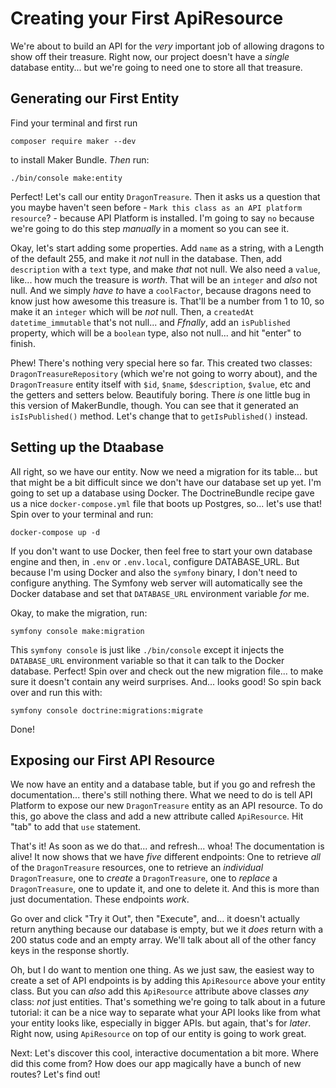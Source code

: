 # Creating your First ApiResource

We're about to build an API for the *very* important job of allowing dragons to show off their treasure. Right now, our project doesn't have a *single* database entity... but we're going to need one to store all that treasure.

## Generating our First Entity

Find your terminal and first run

```terminal
composer require maker --dev
```

to install Maker Bundle. *Then* run:

```terminal
./bin/console make:entity
```

Perfect! Let's call our entity `DragonTreasure`. Then it asks us a question that you maybe haven't seen before - `Mark this class as an API platform resource`? - because API Platform is installed. I'm going to say `no` because we're going to do this step *manually* in a moment so you can see it.

Okay, let's start adding some properties. Add `name` as a string, with a Length of the default 255, and make it *not* null in the database. Then, add `description` with a `text` type, and make *that* not null. We also need a `value`, like... how much the treasure is *worth*. That will be an `integer` and *also* not null. And we simply *have to* have a `coolFactor`, because dragons need to know just how awesome this treasure is. That'll be a number from 1 to 10, so make it an `integer` which will be *not* null. Then, a `createdAt` `datetime_immutable` that's not null... and *Ffnally*, add an `isPublished` property, which will be a `boolean` type, also not null... and hit "enter" to finish.

Phew! There's nothing very special here so far. This created two classes: `DragonTreasureRepository` (which we're not going to worry about), and the `DragonTreasure` entity itself with `$id`, `$name`, `$description`, `$value`, etc and the getters and setters below. Beautifuly boring. There *is* one little bug in this version of MakerBundle, though. You can see that it generated an `isIsPublished()` method. Let's change that to `getIsPublished()` instead.

## Setting up the Dtaabase

All right, so we have our entity. Now we need a migration for its table... but that might be a bit difficult since we don't have our database set up yet. I'm going to set up a database using Docker. The DoctrineBundle recipe gave us a nice `docker-compose.yml` file that boots up Postgres, so... let's use that! Spin over to your terminal and run:

```terminal
docker-compose up -d
```

If you don't want to use Docker, then feel free to start your own database engine and then, in `.env` or `.env.local`, configure  DATABASE_URL. But because I'm using Docker and also the `symfony` binary, I don't need to configure anything. The Symfony web server will automatically see the Docker database and set that `DATABASE_URL` environment variable *for* me.

Okay, to make the migration, run:

```terminal
symfony console make:migration
```

This `symfony console` is just like `./bin/console` except it injects the `DATABASE_URL` environment variable so that it can talk to the Docker database. Perfect! Spin over and check out the new migration file... to make sure it doesn't contain any weird surprises. And... looks good! So spin back over and run this with:

```terminal
symfony console doctrine:migrations:migrate
```

Done!

## Exposing our First API Resource

We now have an entity and a database table, but if you go and refresh the documentation... there's still nothing there. What we need to do is tell API Platform to expose our new `DragonTreasure` entity as an API resource. To do this, go above the class and add a new attribute called `ApiResource`. Hit "tab" to add that `use` statement.

That's it! As soon as we do that... and refresh... whoa! The documentation is alive! It now shows that we have *five* different endpoints: One to retrieve *all* of the `DragonTreasure` resources, one to retrieve an *individual* `DragonTreasure`, one to *create* a `DragonTreasure`, one to *replace* a `DragonTreasure`, one to update it, and one to delete it. And this is more than just documentation. These endpoints *work*.

Go over and click "Try it Out", then "Execute", and... it doesn't actually return anything because our database is empty, but we it *does* return with a 200 status code and an empty array. We'll talk about all of the other fancy keys in the response shortly.

Oh, but I do want to mention one thing. As we just saw, the easiest way to create a set of API endpoints is by adding this `ApiResource` above your entity class. But you can *also* add this `ApiResource` attribute above classes *any* class: *not* just entities. That's something we're going to talk about in a future tutorial: it can be a nice way to separate what your API looks like from what your entity looks like, especially in bigger APIs. but again, that's for *later*. Right now, using `ApiResource` on top of our entity is going to work great.

Next: Let's discover this cool, interactive documentation a bit more. Where did
this come from? How does our app magically have a bunch of new routes? Let's find out!
